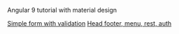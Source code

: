 Angular 9 tutorial with material design

[Simple form with validation](demo001mat)
[Head footer, menu, rest, auth](demo002mat)